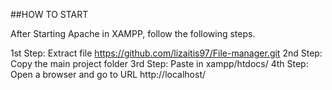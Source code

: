 
##HOW TO START

After Starting Apache in XAMPP, follow the following steps.

1st Step: Extract file https://github.com/lizaitis97/File-manager.git
2nd Step: Copy the main project folder
3rd Step: Paste in xampp/htdocs/
4th Step: Open a browser and go to URL http://localhost/
